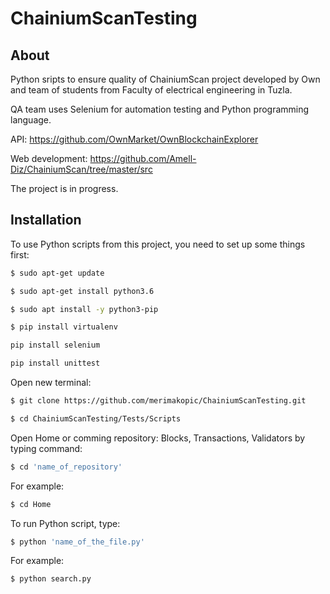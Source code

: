 # ChainiumScanTesting
## About

Python sripts to ensure quality of ChainiumScan project developed by Own and team of students from Faculty of electrical engineering in Tuzla.

QA team uses Selenium for automation testing and Python programming language.

API: https://github.com/OwnMarket/OwnBlockchainExplorer

Web development: https://github.com/Amell-Diz/ChainiumScan/tree/master/src

The project is in progress.

## Installation

To use Python scripts from this project, you need to set up some things first:

```bash
$ sudo apt-get update
```
```bash
$ sudo apt-get install python3.6
```
```bash
$ sudo apt install -y python3-pip
```
```bash
$ pip install virtualenv
```
```bash
pip install selenium
```
```bash
pip install unittest
```
Open new terminal:
```bash
$ git clone https://github.com/merimakopic/ChainiumScanTesting.git
```
```bash
$ cd ChainiumScanTesting/Tests/Scripts
```
Open Home or comming repository: Blocks, Transactions, Validators by typing command:

```bash
$ cd 'name_of_repository'
```
For example:
```bash
$ cd Home
```
To run Python script, type:
```bash
$ python 'name_of_the_file.py'
```
For example:
```bash
$ python search.py
```
